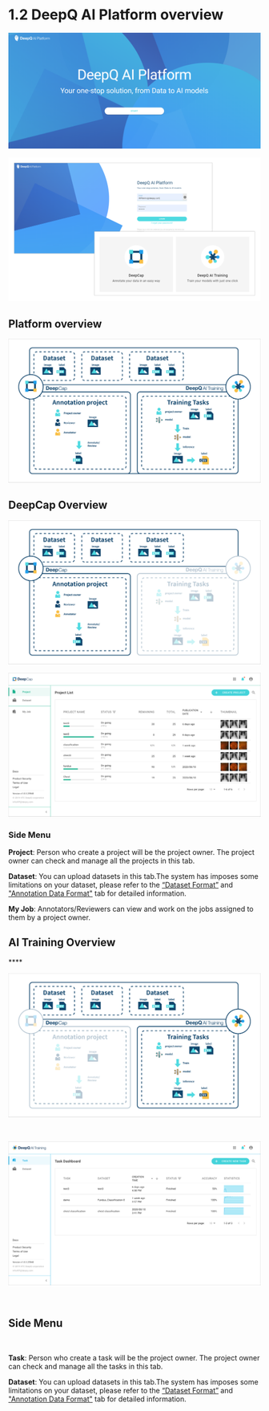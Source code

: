 # 1.2 DeepQ AI Platform overview

![](../.gitbook/assets/1-2.1-300012.png)

![](../.gitbook/assets/1-2.1-300011.png)

## Platform overview

![](../.gitbook/assets/1-2.1-300010.png)

## DeepCap Overview

![](../.gitbook/assets/1-2.1-300009.png)

![](../.gitbook/assets/1-2.1-300003.png)

### Side Menu

**Project**: Person who create a project will be the project owner. The project owner can check and manage all the projects in this tab.

**Dataset**: You can upload datasets in this tab.The system has imposes some limitations on your dataset, please refer to the [“Dataset Format”](https://app.gitbook.com/@deepq/s/aip/dataset/upload-dataset) and[ "Annotation Data Format"](https://app.gitbook.com/@deepq/s/aip/dataset/annotation-data-formats) tab for detailed information.

**My Job**: Annotators/Reviewers can view and work on the jobs assigned to them by a project owner.

## AI Training Overview

\*\*\*\*

![](../.gitbook/assets/1-2.1-300008.png)

  
​

![](../.gitbook/assets/1-2.1-300002.png)

‌

## Side Menu <a id="side-menu"></a>

‌

**Task**: Person who create a task will be the project owner. The project owner can check and manage all the tasks in this tab.‌

**Dataset**: You can upload datasets in this tab.The system has imposes some limitations on your dataset, please refer to the [“Dataset Format”](https://app.gitbook.com/@deepq/s/aip/dataset/upload-dataset) and ["Annotation Data Format"](https://app.gitbook.com/@deepq/s/aip/dataset/annotation-data-formats) tab for detailed information.

### 

